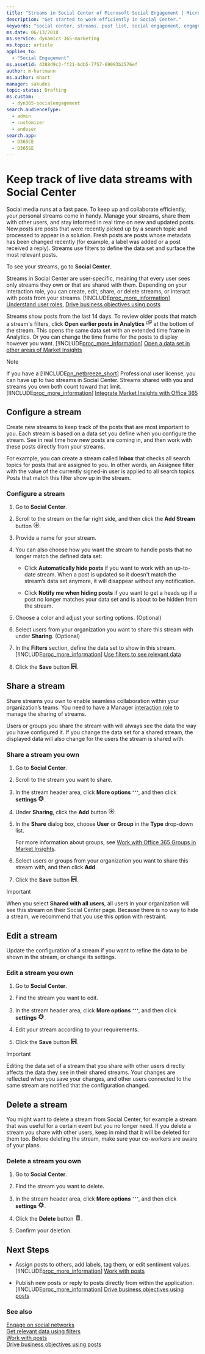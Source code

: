 ```yaml
---
title: "Streams in Social Center of Microsoft Social Engagement | Microsoft Docs"
description: "Get started to work efficiently in Social Center."
keywords: "social center, streams, post list, social engagement, engagement"
ms.date: 06/13/2018
ms.service: dynamics-365-marketing
ms.topic: article
applies_to: 
  - "Social Engagement"
ms.assetid: 4388d9c3-ff21-bdb5-7757-69093b2576ef
author: m-hartmann
ms.author: mhart
manager: sakudes
topic-status: Drafting
ms.custom: 
  - dyn365-socialengagement
search.audienceType: 
  - admin
  - customizer
  - enduser
search.app: 
  - D365CE
  - D365SE
---
```


# Keep track of live data streams with Social Center
Social media runs at a fast pace. To keep up and collaborate efficiently, your personal streams come in handy. Manage your streams, share them with other users, and stay informed in real time on new and updated posts. New posts are posts that were recently picked up by a search topic and processed to appear in a solution. Fresh posts are posts whose metadata has been changed recently (for example, a label was added or a post received a reply). Streams use filters to define the data set and surface the most relevant posts.  

 
 To see your streams, go to **Social Center**.  
  
 Streams in Social Center are user-specific, meaning that every user sees only streams they own or that are shared with them. Depending on your interaction role, you can create, edit, share, or delete streams, or interact with posts from your streams. [!INCLUDE[proc_more_information](../includes/proc-more-information.md)] [Understand user roles](user-roles.md), [Drive business objectives using posts](publish-react-posts.md)  
  
 Streams show posts from the last 14 days. To review older posts that match a stream's filters, click **Open earlier posts in Analytics** ![more options with current filters](media/more-options-with-current-filters-icon.png "More options with current filters") at the bottom of the stream. This opens the same data set with an extended time frame in Analytics. Or you can change the time frame for the posts to display however you want. [!INCLUDE[proc_more_information](../includes/proc-more-information.md)] [Open a data set in other areas of Market Insights](more-options-with-data-set.md)  
  
> [!NOTE]
>  If you have a [!INCLUDE[pn_netbreeze_short](../includes/pn-social-engagement-short.md)] Professional user license, you can have up to two streams in Social Center. Streams shared with you and streams you own both count toward that limit. [!INCLUDE[proc_more_information](../includes/proc-more-information.md)] [Integrate Market Insights with Office 365](manage-licenses.md)  
  
<a name="ConfigureStream"></a>   
## Configure a stream  
 Create new streams to keep track of the posts that are most important to you. Each stream is based on a data set you define when you configure the stream. See in real time how new posts are coming in, and then work with these posts directly from your streams.  
  
 For example, you can create a stream called **Inbox** that checks all search topics for posts that are assigned to you. In other words, an Assignee filter with the value of the currently signed-in user is applied to all search topics. Posts that match this filter show up in the stream.  
  
### Configure a stream  
  
1. Go to **Social Center**.  
  
2. Scroll to the stream on the far right side, and then click the **Add Stream** button ![add button](media/add-icon.png "Add button").  
  
3. Provide a name for your stream.  
  
4. You can also choose how you want the stream to handle posts that no longer match the defined data set:  
  
   -   Click **Automatically hide posts** if you want to work with an up-to-date stream. When a post is updated so it doesn't match the stream’s data set anymore, it will disappear without any notification.  
  
   -   Click **Notify me when hiding posts** if you want to get a heads up if a post no longer matches your data set and is about to be hidden from the stream.  
  
5. Choose a color and adjust your sorting options. (Optional)  
  
6. Select users from your organization you want to share this stream with under **Sharing**. (Optional)  
  
7. In the **Filters** section, define the data set to show in this stream. [!INCLUDE[proc_more_information](../includes/proc-more-information.md)] [Use filters to see relevant data](use-filters.md)  
  
8. Click the **Save** button ![save button](media/save-icon.png "Save button").  
  
<a name="ShareStream"></a>   
## Share a stream  
 Share streams you own to enable seamless collaboration within your organization’s teams. You need to have a Manager [interaction role](user-roles.md) to manage the sharing of streams.  
  
 Users or groups you share the stream with will always see the data the way you have configured it. If you change the data set for a shared stream, the displayed data will also change for the users the stream is shared with.  
  
### Share a stream you own  
  
1.  Go to **Social Center**.  
  
2.  Scroll to the stream you want to share.  
  
3.  In the stream header area, click **More options** ![more options](media/more-options-icon.png "More options"), and then click **settings** ![configuration button](media/settings-icon.png "Configuration button").  
  
4.  Under **Sharing**, click the **Add** button ![add button](media/add-icon.png "Add button").  
  
5.  In the **Share** dialog box, choose **User** or **Group** in the **Type** drop-down list.  
  
     For more information about groups, see [Work with Office 365 Groups in Market Insights](office-365-groups-social-engagement.md).  
  
6.  Select users or groups from your organization you want to share this stream with, and then click **Add**.  
  
7.  Click the **Save** button ![save button](media/save-icon.png "Save button").  
  
> [!IMPORTANT]
>  When you select **Shared with all users**, all users in your organization will see this stream on their Social Center page. Because there is no way to hide a stream, we recommend that you use this option with restraint.  
  
<a name="EditStream"></a>   
## Edit a stream  
 Update the configuration of a stream if you want to refine the data to be shown in the stream, or change its settings.  
  
### Edit a stream you own  
  
1.  Go to **Social Center**.  
  
2.  Find the stream you want to edit.  
  
3.  In the stream header area, click **More options** ![more options](media/more-options-icon.png "More options"), and then click **settings** ![configuration button](media/settings-icon.png "Configuration button").  
  
4.  Edit your stream according to your requirements.  
  
5.  Click the **Save** button ![save button](media/save-icon.png "Save button").  
  
> [!IMPORTANT]
>  Editing the data set of a stream that you share with other users directly affects the data they see in their shared streams. Your changes are reflected when you save your changes, and other users connected to the same stream are notified that the configuration changed.  
  
<a name="DeleteStream"></a>   
## Delete a stream  
 You might want to delete a stream from Social Center, for example a stream that was useful for a certain event but you no longer need. If you delete a stream you share with other users, keep in mind that it will be deleted for them too. Before deleting the stream, make sure your co-workers are aware of your plans.  
  
### Delete a stream you own  
  
1.  Go to **Social Center**.  
  
2.  Find the stream you want to delete.  
  
3.  In the stream header area, click **More options** ![more options](media/more-options-icon.png "More options"), and then click **settings** ![configuration button](media/settings-icon.png "Configuration button").  
  
4.  Click the **Delete** button ![delete button](media/trashbin-icon.png "Delete button").  
  
5.  Confirm your deletion.  
  
<a name="NextSteps"></a>   
## Next Steps  
  
- Assign posts to others, add labels, tag them, or edit sentiment values. [!INCLUDE[proc_more_information](../includes/proc-more-information.md)] [Work with posts](work-with-posts.md)  
  
- Publish new posts or reply to posts directly from within the application. [!INCLUDE[proc_more_information](../includes/proc-more-information.md)] [Drive business objectives using posts](publish-react-posts.md)  
  
### See also  

[Engage on social networks](engage-on-social-networks.md)   
[Get relevant data using filters](use-filters.md)   
[Work with posts](work-with-posts.md)   
[Drive business objectives using posts](publish-react-posts.md)
